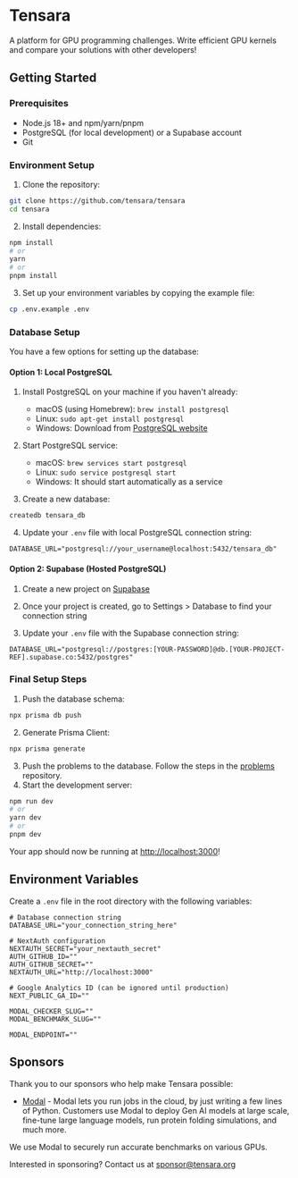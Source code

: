 # Tensara 

A platform for GPU programming challenges. Write efficient GPU kernels and compare your solutions with other developers!

## Getting Started

### Prerequisites

- Node.js 18+ and npm/yarn/pnpm
- PostgreSQL (for local development) or a Supabase account
- Git

### Environment Setup

1. Clone the repository:
```bash
git clone https://github.com/tensara/tensara
cd tensara
```

2. Install dependencies:
```bash
npm install
# or
yarn
# or
pnpm install
```

3. Set up your environment variables by copying the example file:
```bash
cp .env.example .env
```

### Database Setup

You have a few options for setting up the database:

#### Option 1: Local PostgreSQL

1. Install PostgreSQL on your machine if you haven't already:
   - macOS (using Homebrew): `brew install postgresql`
   - Linux: `sudo apt-get install postgresql`
   - Windows: Download from [PostgreSQL website](https://www.postgresql.org/download/windows/)

2. Start PostgreSQL service:
   - macOS: `brew services start postgresql`
   - Linux: `sudo service postgresql start`
   - Windows: It should start automatically as a service

3. Create a new database:
```bash
createdb tensara_db
```

4. Update your `.env` file with local PostgreSQL connection string:
```
DATABASE_URL="postgresql://your_username@localhost:5432/tensara_db"
```

#### Option 2: Supabase (Hosted PostgreSQL)

1. Create a new project on [Supabase](https://supabase.com)

2. Once your project is created, go to Settings > Database to find your connection string

3. Update your `.env` file with the Supabase connection string:
```
DATABASE_URL="postgresql://postgres:[YOUR-PASSWORD]@db.[YOUR-PROJECT-REF].supabase.co:5432/postgres"
```

### Final Setup Steps

1. Push the database schema:
```bash
npx prisma db push
```

2. Generate Prisma Client:
```bash
npx prisma generate
```
3. Push the problems to the database. Follow the steps in the [problems](https://github.com/tensara/problems/) repository. 
4. Start the development server:
```bash
npm run dev
# or
yarn dev
# or
pnpm dev
```

Your app should now be running at [http://localhost:3000](http://localhost:3000)!

## Environment Variables

Create a `.env` file in the root directory with the following variables:

```env
# Database connection string
DATABASE_URL="your_connection_string_here"

# NextAuth configuration
NEXTAUTH_SECRET="your_nextauth_secret"
AUTH_GITHUB_ID=""
AUTH_GITHUB_SECRET=""
NEXTAUTH_URL="http://localhost:3000"

# Google Analytics ID (can be ignored until production)
NEXT_PUBLIC_GA_ID=""

MODAL_CHECKER_SLUG=""
MODAL_BENCHMARK_SLUG=""

MODAL_ENDPOINT=""
```

## Sponsors

Thank you to our sponsors who help make Tensara possible:

- [Modal](https://www.modal.com?utm_source=github&utm_medium=github&utm_campaign=tensara) - Modal lets you run
jobs in the cloud, by just writing a few lines of Python. Customers use Modal to deploy Gen AI models at large scale,
fine-tune large language models, run protein folding simulations, and much more.

We use Modal to securely run accurate benchmarks on various GPUs.

Interested in sponsoring? Contact us at [sponsor@tensara.org](mailto:sponsor@tensara.org)

